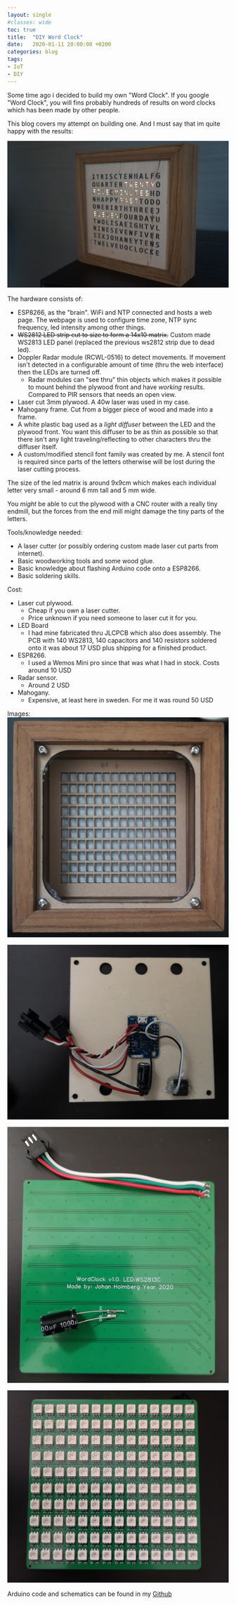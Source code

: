 ```yaml
---
layout: single
#classes: wide
toc: true
title:  "DIY Word Clock"
date:   2020-01-11 20:00:00 +0200
categories: blog
tags: 
- IoT
- DIY
---
```


Some time ago i decided to build my own "Word Clock". If you google "Word Clock", you will fins probably hundreds of results on word clocks which has been made by other people.

This blog covers my attempt on building one. And I must say that im quite happy with the results:

![Image of Word Clock](https://github.com/jh83/WordClock/blob/master/images/WordClock_1_highres.JPG?raw=true)

The hardware consists of:

- ESP8266, as the "brain". WiFi and NTP connected and hosts a web page. The webpage is used to configure time zone, NTP sync frequency, led intensity among other things.
- ~~WS2812 LED strip cut to size to form a 14x10 matrix.~~ Custom made WS2813 LED panel (replaced the previous ws2812 strip due to dead led).
- Doppler Radar module (RCWL-0516) to detect movements. If movement isn't detected in a configurable amount of time (thru the web interface) then the LEDs are turned off.
  - Radar modules can "see thru" thin objects which makes it possible to mount behind the plywood front and have *working* results. Compared to PIR sensors that needs an open view.
- Laser cut 3mm plywood. A 40w laser was used in my case.
- Mahogany frame. Cut from a bigger piece of wood and made into a frame.
- A white plastic bag used as a *light diffuser* between the LED and the plywood front. You want this diffuser to be as thin as possible so that there isn't any light traveling/reflecting to other characters thru the diffuser itself.
- A custom/modified stencil font family was created by me. A stencil font is required since parts of the letters otherwise will be lost during the laser cutting process.

The size of the led matrix is around 9x9cm which makes each individual letter very small - around 6 mm tall and 5 mm wide.

You *might* be able to cut the plywood with a CNC router with a really tiny endmill, but the forces from the end mill might damage the tiny parts of the letters.

Tools/knowledge needed:

- A laser cutter (or possibly ordering custom made laser cut parts from internet).
- Basic woodworking tools and some wood glue.
- Basic knowledge about flashing Arduino code onto a ESP8266.
- Basic soldering skills.

Cost:

- Laser cut plywood.
  - Cheap if you own a laser cutter.
  - Price unknown if you need someone to laser cut it for you.
- LED Board
  - I had mine fabricated thru JLCPCB which also does assembly. The PCB with 140 WS2813, 140 capacitors and 140 resistors soldered onto it was about 17 USD plus shipping for a finished product.
- ESP8266.
  - I used a Wemos Mini pro since that was what I had in stock. Costs around 10 USD
- Radar sensor.
  - Around 2 USD
- Mahogany.
  - Expensive, at least here in sweden. For me it was round 50 USD

Images:
![Inside](https://github.com/jh83/WordClock/blob/master/images/Inside.jpg?raw=true)

![backCoverWithElectronics](https://github.com/jh83/WordClock/blob/master/images/backCoverWithElectronics.jpg?raw=true)

![ledPanelBack](https://github.com/jh83/WordClock/blob/master/images/ledPanelBack.jpg?raw=true)

![ledPanelFront](https://github.com/jh83/WordClock/blob/master/images/ledPanelFront.jpg?raw=true)

Arduino code and schematics can be found in my [Github](https://github.com/jh83/WordClock)
